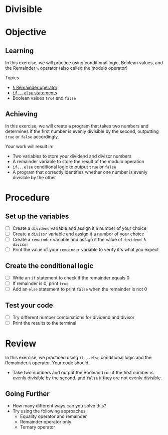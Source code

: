 # Divisible

# Objective

## Learning

In this exercise, we will practice using conditional logic, Boolean values, and the Remainder `%` operator (also called the modulo operator)

Topics

- [`%` Remainder operator](https://developer.mozilla.org/en-US/docs/Web/JavaScript/Reference/Operators/Remainder)
- [`if...else` statements](https://developer.mozilla.org/en-US/docs/Web/JavaScript/Reference/Statements/if...else)
- Boolean values `true` and `false`

## Achieving

In this exercise, we will create a program that takes two numbers and determines if the first number is evenly divisible by the second, outputting `true` or `false` accordingly.

Your work will result in:

- Two variables to store your dividend and divisor numbers
- A remainder variable to store the result of the modulo operation
- `if...else` conditional logic to output `true` or `false`
- A program that correctly identifies whether one number is evenly divisible by the other

# Procedure

## Set up the variables
- [ ] Create a `dividend` variable and assign it a number of your choice
- [ ] Create a `divisor` variable and assign it a number of your choice
- [ ] Create a `remainder` variable and assign it the value of `dividend % divisor`
- [ ] Print the value of your `remainder` variable to verify it's what you expect

## Create the conditional logic
- [ ] Write an `if` statement to check if the remainder equals 0
- [ ] If remainder is 0, print `true`
- [ ] Add an `else` statement to print `false` when the remainder is not 0

## Test your code
- [ ] Try different number combinations for dividend and divisor
- [ ] Print the results to the terminal

# Review

In this exercise, we practiced using `if...else` conditional logic and the Remainder `%` operator. Your code should:
  - Take two numbers and output the Boolean `true` if the first number is evenly divisible by the second, and `false` if they are not evenly divisible.
 
## Going Further

- How many different ways can you solve this?
- Try using the following approaches
  - Equality operator and remainder
  - Remainder operator only
  - Ternary operator
